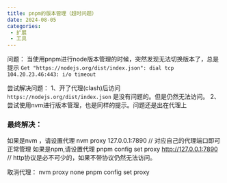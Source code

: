 ```yaml
---
title: pnpm的版本管理（超时问题）
date: 2024-08-05
categories:
 - 扩展
 - 工具
---
```


问题： 当使用pnpm进行node版本管理的时候，突然发现无法切换版本了，总是提示 `Get "https://nodejs.org/dist/index.json": dial tcp 104.20.23.46:443: i/o timeout`


尝试解决问题：
1、开了代理(clash)后访问 `https://nodejs.org/dist/index.json` 是没有问题的。但是仍然无法访问。
2、尝试使用nvm进行版本管理，也是同样的提示。问题还是出在代理上

### 最终解决：

如果是nvm ，请设置代理 nvm proxy 127.0.0.1:7890  // 对应自己的代理端口即可正常管理
如果是npm,请设置代理  pnpm config set proxy http://127.0.0.1:7890 // http协议是必不可少的，如果不带协议仍然无法访问。

取消代理：
nvm proxy none
pnpm config set proxy